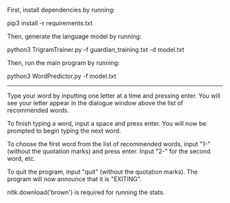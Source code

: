 First, install dependencies by running:

pip3 install -r requirements.txt

Then, generate the language model by running:

python3 TrigramTrainer.py -f guardian_training.txt -d model.txt

Then, run the main program by running:

python3 WordPredictor.py -f model.txt

-------------------

Type your word by inputting one letter at a time and pressing enter.
You will see your letter appear in the dialogue window above the list of
recommended words.

To finish typing a word, input a space and press enter. You will now be
prompted to begin typing the next word.

To choose the first word from the list of recommended words, input
"1-" (without the quotation marks) and press enter. Input "2-" for the second
word, etc.

To quit the program, input "quit" (without the quotation marks).
The program will now announce that it is "EXITING".

nltk.download('brown') is required for running the stats.
